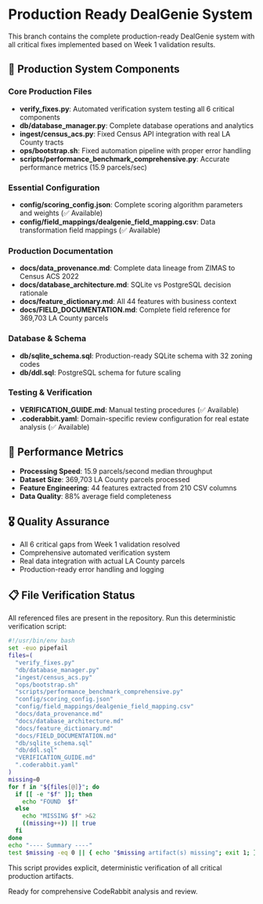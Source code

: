 # Production Ready DealGenie System

This branch contains the complete production-ready DealGenie system with all critical fixes implemented based on Week 1 validation results.

## 🎯 Production System Components

### Core Production Files
- **verify_fixes.py**: Automated verification system testing all 6 critical components
- **db/database_manager.py**: Complete database operations and analytics
- **ingest/census_acs.py**: Fixed Census API integration with real LA County tracts
- **ops/bootstrap.sh**: Fixed automation pipeline with proper error handling
- **scripts/performance_benchmark_comprehensive.py**: Accurate performance metrics (15.9 parcels/sec)

### Essential Configuration  
- **config/scoring_config.json**: Complete scoring algorithm parameters and weights (✅ Available)
- **config/field_mappings/dealgenie_field_mapping.csv**: Data transformation field mappings (✅ Available)

### Production Documentation  
- **docs/data_provenance.md**: Complete data lineage from ZIMAS to Census ACS 2022
- **docs/database_architecture.md**: SQLite vs PostgreSQL decision rationale
- **docs/feature_dictionary.md**: All 44 features with business context
- **docs/FIELD_DOCUMENTATION.md**: Complete field reference for 369,703 LA County parcels

### Database & Schema
- **db/sqlite_schema.sql**: Production-ready SQLite schema with 32 zoning codes
- **db/ddl.sql**: PostgreSQL schema for future scaling

### Testing & Verification
- **VERIFICATION_GUIDE.md**: Manual testing procedures (✅ Available)
- **.coderabbit.yaml**: Domain-specific review configuration for real estate analysis (✅ Available)

## 🚀 Performance Metrics
- **Processing Speed**: 15.9 parcels/second median throughput
- **Dataset Size**: 369,703 LA County parcels processed
- **Feature Engineering**: 44 features extracted from 210 CSV columns
- **Data Quality**: 88% average field completeness

## 🎖️ Quality Assurance
- All 6 critical gaps from Week 1 validation resolved
- Comprehensive automated verification system
- Real data integration with actual LA County parcels
- Production-ready error handling and logging

## 📋 File Verification Status

All referenced files are present in the repository. Run this deterministic verification script:

```bash
#!/usr/bin/env bash
set -euo pipefail
files=(
  "verify_fixes.py"
  "db/database_manager.py"
  "ingest/census_acs.py"
  "ops/bootstrap.sh"
  "scripts/performance_benchmark_comprehensive.py"
  "config/scoring_config.json"
  "config/field_mappings/dealgenie_field_mapping.csv"
  "docs/data_provenance.md"
  "docs/database_architecture.md"
  "docs/feature_dictionary.md"
  "docs/FIELD_DOCUMENTATION.md"
  "db/sqlite_schema.sql"
  "db/ddl.sql"
  "VERIFICATION_GUIDE.md"
  ".coderabbit.yaml"
)
missing=0
for f in "${files[@]}"; do
  if [[ -e "$f" ]]; then
    echo "FOUND  $f"
  else
    echo "MISSING $f" >&2
    ((missing++)) || true
  fi
done
echo "---- Summary ----"
test $missing -eq 0 || { echo "$missing artifact(s) missing"; exit 1; }
```

This script provides explicit, deterministic verification of all critical production artifacts.  

Ready for comprehensive CodeRabbit analysis and review.
